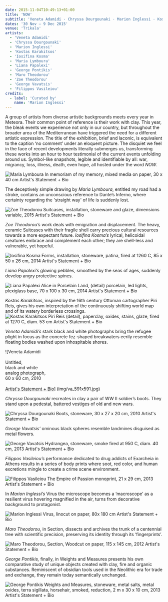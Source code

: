 ```yaml
---
date: 2015-11-04T10:49:13+01:00
title: 'NOW'
subtitle: 'Veneta Adamidi · Chryssa Dourgounaki · Marion Inglessi · Kostas Karakitsos · Iosifina Kosma · Maria Lymboura · Liana Papalexi · George Pontikis · Maro Theodorou · Zoe Theodorou · George Vavatsis · Filippos Vasileiou'
dates: '30 Nov – 9 Dec 2015'
venue: 'Trikala'
artists:
  - 'Veneta Adamidi'
  - 'Chryssa Dourgounaki'
  - 'Marion Inglessi'
  - 'Kostas Karakitsos'
  - 'Iosifina Kosma'
  - 'Maria Lymboura'
  - 'Liana Papalexi'
  - 'George Pontikis'
  - 'Maro Theodorou'
  - 'Zoe Theodorou'
  - 'George Vavatsis'
  - 'Filippos Vasileiou'
credits:
  - label: 'Curated by'
    name: 'Marion Inglessi'
---
```

A group of artists from diverse artistic backgrounds meets every year in Meteora. Their common point of reference is their work with clay. This year, the bleak events we experience not only in our country, but throughout the broader area of the Mediterranean have triggered the need for a different artistic expression. The title of the exhibition, brief and laconic, is equivalent to the caption ‘no comment’ under an eloquent picture. The disquiet we feel in the face of recent developments literally submerges us, transforming these works into an hour to hour testimonial of the current events unfolding around us. Symbol-like snapshots, legible and identifiable by all: war, migrancy, loss, illness, death, even hope, all hosted under the word *NOW*. 

![Maria Lymboura <br><br>In memoriam of my memory, <br>mixed media on paper, <br>30 x 40 cm <br><br><a class='plain' href='pdf/Maria-Lymboura.pdf' target='_blank'>Artist's Statement + Bio</a>](/exhibitions/now/ml_416x591.jpg)

The deceptively simple drawing by *Maria Lymboura*, entitled my road had a stroke, contains an unconscious reference to Dante’s Inferno, where certainty regarding the 'straight way' of life is suddenly lost.

![Zoe Theodorou <br><br>Suitcases, installation, <br>stoneware and glaze, <br>dimensions variable, 2015 <br><br><a class='plain' href='pdf/Zoe-Theodorou.pdf' target='_blank'>Artist's Statement + Bio</a>](/exhibitions/now/zt_398x567.jpg)

*Zoe Theodorou’s* work deals with emigration and displacement. The heavy, ceramic Suitcases with their fragile shell carry precious cultural resources towards a more expectant future. *Iosifina Kosma’s* lyrical, helicoidal creatures embrace and complement each other; they are shell-less and vulnerable, yet hopeful.

![Iosifina Kosma <br><br>Forms, installation, <br>stoneware, patina, <br>fired at 1260 C, <br>85 x 50 x 26 cm, 2014 <br><br><a class='plain' href='pdf/Iosifina-Kosma.pdf' target='_blank'>Artist's Statement + Bio</a>](/exhibitions/now/ik_625x886.jpg)

*Liana Papalexi’s* glowing pebbles, smoothed by the seas of ages, suddenly develop angry protective spines.

![Liana Papalexi <br><br>Alice in Porcelain Land, (detail) <br>porcelain, led lights, plexiglass base, <br>70 x 100 x 30 cm, 2014  <br><br><a class='plain' href='pdf/Liana-Papalexi.pdf' target='_blank'>Artist's Statement + Bio</a>](/exhibitions/now/lp_416x591.jpg)

*Kostas Karakitsos*, inspired by the 16th century Ottoman cartographer Piri Reis, gives his own interpretation of the continuously shifting world map and of its watery borderless crossings.
![Kostas Karakitsos <br><br>Piri Reis (detail), <br>paperclay, oxides, stains, <br>glaze, fired at 1270 C, <br>diam. 53 cm <br><br><a class='plain' href='pdf/Kostas-Karakitsos.pdf' target='_blank'>Artist's Statement + Bio</a>](/exhibitions/now/kk_416x591.jpg)

*Veneta Adamidi’s* stark black and white photographs bring the refugee plight in focus as the concrete fez-shaped breakwaters eerily resemble floating bodies washed upon inhospitable shores.

![Veneta Adamidi <br><br>Untitled, <br>black and white <br>analog photograph, <br>60 x 60 cm, 2010 <br><br><a class='plain' href='/exhibitions/now/pdf/Veneta-Adamidi.pdf' target='_blank'>Artist's Statement + Bio</a>]
(img/va_591x591.jpg)

*Chryssa Dourgounaki* recreates in clay a pair of WW II soldier’s boots. They stand upon a pedestal, battered vestiges of old and new wars.

![Chryssa Dourgounaki <br><br>Boots, stoneware, <br>30 x 27 x 20 cm, <br>2010 <br><br><a class='plain' href='/exhibitions/now/pdf/Chryssa-Dourgounaki.pdf' target='_blank'>Artist's Statement + Bio</a>](/exhibitions/now/cd_682x886.jpg)

*George Vavatsis’* ominous black spheres resemble landmines disguised as metal flowers.

![George Vavatsis <br><br>Hydrangea, <br>stoneware, smoke fired at 950 C, <br>diam. 40 cm, 2013 <br><br><a class='plain' href='/exhibitions/now/pdf/George-Vavatsis.pdf' target='_blank'>Artist's Statement + Bio</a>](/exhibitions/now/gv_416x591.jpg)

*Filippos Vasileiou’s* performance dedicated to drug addicts of Exarcheia in Athens results in a series of body prints where soot, red color, and human excretions mingle to create a crime scene environment.

![Filippos Vasileiou <br><br>The Empire of Passion <br>monoprint, 21 x 29 cm, <br>2013 <br><br><a class='plain' href='/exhibitions/now/pdf/Filippos-Vasileiou.pdf' target='_blank'>Artist's Statement + Bio</a>](/exhibitions/now/fv_413x591.jpg)

In *Marion Inglessi’s* Virus the microscope becomes a ‘macroscope’ as a resilient virus hovering magnified in the air, turns from decorative background to protagonist.

![Marion Inglessi <br><br>Virus, <br>linocut on paper, <br>80x 180 cm <br><br><a href='/exhibitions/now/pdf/Marion-Inglessi.pdf' target='_blank'>Artist's Statement + Bio</a>](/exhibitions/now/mi_1062x557.jpg)

*Maro Theodorou*, in Section, dissects and archives the trunk of a centennial tree with scientific precision, preserving its identity through its ‘fingerprints’.

![Maro Theodorou, <br><br>Section, <br>Woodcut on paper, <br>115 x 145 cm, 2012 <br><br><a class='plain' href='/exhibitions/now/pdf/Maro-Theodorou.pdf' target='_blank'>Artist's Statement + Bio</a>](/exhibitions/now/mt_417x591.jpg)

*George Pontikis,* finally, in Weights and Measures presents his own comparative study of unique objects created with clay, fire and organic substances. Reminiscent of obsidian tools used in the Neolithic era for trade and exchange, they remain today semantically unchanged.

![George Pontikis <br><br>Weights and Measures, <br>stoneware, metal salts, <br>metal oxides, terra sigillata, <br>horsehair, smoked, reduction, <br>2 m x 30 x 10 cm, 2013 <br><br><a class='plain' href='/exhibitions/now/pdf/George-Pontikis.pdf' target='_blank'>Artist's Statement + Bio</a>](/exhibitions/now/gp_591x416.jpg)